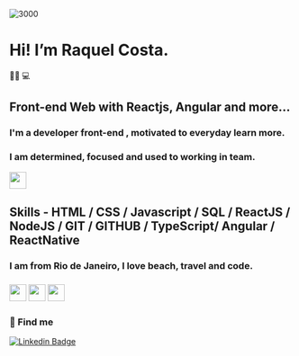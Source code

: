 ![3000](https://user-images.githubusercontent.com/105187443/175128559-a0587865-caa0-41c6-aecf-240460bb32f1.png)
 # Hi! I’m Raquel Costa.
👩‍💻 💻<h2> Front-end Web with Reactjs, Angular and more...</h2>
 
  ### I'm a developer front-end , motivated to everyday learn more. 
  ### I am determined, focused and used to working in team.
 
 <img src="https://cdn-icons-png.flaticon.com/128/8036/8036495.png" height="30px" style="max-width: 100%; display: inline-block;" data-target="animated-image.originalImage"><h2> Skills - HTML / CSS / Javascript / SQL / ReactJS / NodeJS / GIT / GITHUB / TypeScript/ Angular / ReactNative


 <h3> I am from Rio de Janeiro, I love beach, travel and code.<h3>
  <img src="https://cdn-icons-png.flaticon.com/128/616/616711.png" height="30px" style="max-width: 100%; display: inline-block;" data-target="animated-image.originalImage">
  <img src="https://user-images.githubusercontent.com/105187443/178824974-9c9ca55e-1930-42e1-96fa-4f34b5ffd2f7.png" height="30px" style="max-width: 100%; display: inline-block;" data-target="animated-image.originalImage"> 
  <img src="https://img.icons8.com/fluency/344/female-working-with-a-laptop.png" height="30px" style="max-width: 100%; display: inline-block;" data-target="animated-image.originalImage">
 
### 💬 Find me
 [![Linkedin Badge](https://img.shields.io/badge/-Linkedin-blue?style=flat-square&logo=Linkedin&logoColor=white&link=https://www.linkedin.com/in/costaraquel7/)](https://www.linkedin.com/in/costaraquel7/)
 
<!---
Raquelsc05/Raquelsc05 is a ✨ special ✨ repository because its `README.md` (this file) appears on your GitHub profile.
You can click the Preview link to take a look at your changes.
--->
